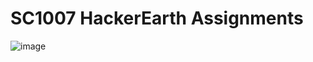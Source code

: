 # SC1007 HackerEarth Assignments

![image](https://user-images.githubusercontent.com/32679064/194700839-264d54b4-aa5f-42ef-852f-5780c820b7cf.png)
